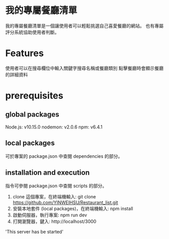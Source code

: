 # 我的專屬餐廳清單
我的專屬餐廳清單是一個讓使用者可以輕鬆挑選自己喜愛餐廳的網站。
也有專屬評分系統協助使用者判斷。

# Features
使用者可以在搜尋欄位中輸入關鍵字搜尋名稱或餐廳類別
點擊餐廳時會顯示餐廳的詳細資料

# prerequisites
## global packages
Node.js: v10.15.0
nodemon: v2.0.6
npm: v6.4.1
## local packages
可於專案的 package.json 中查閱 dependencies 的部分。

## installation and execution
指令可參閱 package.json 中查閱 scripts 的部分。

1. clone 這個專案，在終端機輸入:
git clone https://github.com/YINWEIHSU/Restaurant_list.git
2. 安裝本地套件 (local packages)，在終端機輸入:
npm install
3. 啟動伺服器，執行專案:
npm run dev
4. 打開瀏覽器，鍵入:
http://localhost/3000

'This server has be started'